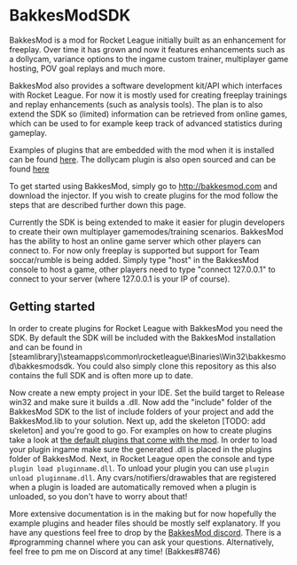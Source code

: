 # BakkesModSDK
BakkesMod is a mod for Rocket League initially built as an enhancement for freeplay. Over time it has grown and now it features enhancements such as a dollycam, variance options to the ingame custom trainer, multiplayer game hosting, POV goal replays and much more.

BakkesMod also provides a software development kit/API which interfaces with Rocket League. For now it is mostly used for creating freeplay trainings and replay enhancements (such as analysis tools). The plan is to also extend the SDK so (limited) information can be retrieved from online games, which can be used to for example keep track of advanced statistics during gameplay.

Examples of plugins that are embedded with the mod when it is installed can be found [here](https://github.com/Bakkes/BakkesMod2-Plugins). The dollycam plugin is also open sourced and can be found [here](https://github.com/Bakkes/DollyCamPlugin2)

To get started using BakkesMod, simply go to http://bakkesmod.com and download the injector. If you wish to create plugins for the mod follow the steps that are described further down this page.

Currently the SDK is being extended to make it easier for plugin developers to create their own multiplayer gamemodes/training scenarios. BakkesMod has the ability to host an online game server which other players can connect to. For now only freeplay is supported but support for Team soccar/rumble is being added. Simply type "host" in the BakkesMod console to host a game, other players need to type "connect 127.0.0.1" to connect to your server (where 127.0.0.1 is your IP of course).

## Getting started
In order to create plugins for Rocket League with BakkesMod you need the SDK. By default the SDK will be included with the BakkesMod installation and can be found in [steamlibrary]\steamapps\common\rocketleague\Binaries\Win32\bakkesmod\bakkesmodsdk\. You could also simply clone this repository as this also contains the full SDK and is often more up to date.

Now create a new empty project in your IDE. Set the build target to Release win32 and make sure it builds a .dll. Now add the "include" folder of the BakkesMod SDK to the list of include folders of your project and add the BakkesMod.lib to your solution. Next up, add the skeleton [TODO: add skeleton] and you're good to go. For examples on how to create plugins take a look at [the default plugins that come with the mod](https://github.com/Bakkes/BakkesMod2-Plugins). In order to load your plugin ingame make sure the generated .dll is placed in the plugins folder of BakkesMod. Next, in Rocket League open the console and type ```plugin load pluginname.dll```. To unload your plugin you can use ```plugin unload pluginname.dll```. Any cvars/notifiers/drawables that are registered when a plugin is loaded are automatically removed when a plugin is unloaded, so you don't have to worry about that!

More extensive documentation is in the making but for now hopefully the example plugins and header files should be mostly self explanatory. If you have any questions feel free to drop by the [BakkesMod discord](https://discordapp.com/invite/HsM6kAR). There is a #programming channel where you can ask your questions. Alternatively, feel free to pm me on Discord at any time! (Bakkes#8746)
